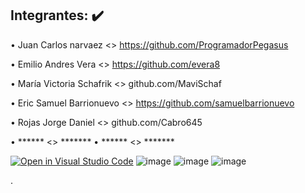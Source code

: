 ## Integrantes: :heavy_check_mark:


•	Juan Carlos narvaez <> https://github.com/ProgramadorPegasus

•	Emilio Andres Vera <> https://github.com/evera8

•	María Victoria Schafrik <> github.com/MaviSchaf

•	Eric Samuel Barrionuevo <> https://github.com/samuelbarrionuevo

•	Rojas Jorge Daniel <> github.com/Cabro645

•	****** <> *******
•	****** <> *******



[![Open in Visual Studio Code](https://classroom.github.com/assets/open-in-vscode-c66648af7eb3fe8bc4f294546bfd86ef473780cde1dea487d3c4ff354943c9ae.svg)](https://classroom.github.com/online_ide?assignment_repo_id=8559981&assignment_repo_type=AssignmentRepo)
![image](https://user-images.githubusercontent.com/84986194/191102091-65559995-acbf-4ea7-9c1a-1a451493df7c.png)
![image](https://user-images.githubusercontent.com/84986194/191102248-31c50131-30c4-4f95-b3ad-3273b2e398f9.png)
![image](https://user-images.githubusercontent.com/84986194/191102365-a332dad7-0442-4da5-b175-4eba4408fc58.png)

.
